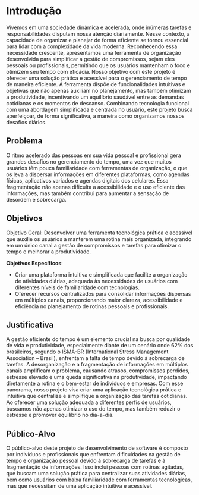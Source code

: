 # Introdução

Vivemos em uma sociedade dinâmica e acelerada, onde inúmeras tarefas e responsabilidades disputam nossa atenção diariamente. Nesse contexto, a capacidade de organizar e planejar de forma eficiente se tornou essencial para lidar com a complexidade da vida moderna. Reconhecendo essa necessidade crescente, apresentamos uma ferramenta de organização desenvolvida para simplificar a gestão de compromissos, sejam eles pessoais ou profissionais, permitindo que os usuários mantenham o foco e otimizem seu tempo com eficácia.
Nosso objetivo com este projeto é oferecer uma solução prática e acessível para o gerenciamento de tempo de maneira eficiente. A ferramenta dispõe de funcionalidades intuitivas e objetivas que não apenas auxiliam no planejamento, mas também otimizam a produtividade, incentivando um equilíbrio saudável entre as demandas cotidianas e os momentos de descanso. Combinando tecnologia funcional com uma abordagem simplificada e centrada no usuário, este projeto busca aperfeiçoar, de forma significativa, a maneira como organizamos nossos desafios diários.

## Problema

O ritmo acelerado das pessoas em sua vida pessoal e profissional gera grandes desafios no gerenciamento do tempo, uma vez que muitos usuários têm pouca familiaridade com ferramentas de organização, o que os leva a dispersar informações em diferentes plataformas, como agendas físicas, aplicativos variados e agendas digitais dos celulares. Essa fragmentação não apenas dificulta a acessibilidade e o uso eficiente das informações, mas também contribui para aumentar a sensação de desordem e sobrecarga.


## Objetivos

Objetivo Geral:
Desenvolver uma ferramenta tecnológica prática e acessível que auxilie os usuários a manterem uma rotina mais organizada, integrando em um único canal a gestão de compromissos e tarefas para otimizar o tempo e melhorar a produtividade.

 
  **Objetivos Específicos**:
 - Criar uma plataforma intuitiva e simplificada que facilite a organização de atividades diárias, adequada às necessidades de usuários com diferentes níveis de familiaridade com tecnologias.
 - Oferecer recursos centralizados para consolidar informações dispersas em múltiplos canais, proporcionando maior clareza, acessibilidade e eficiência no planejamento de rotinas pessoais e profissionais.

## Justificativa

A gestão eficiente do tempo é um elemento crucial na busca por qualidade de vida e produtividade, especialmente diante de um cenário onde 62% dos brasileiros, segundo o ISMA-BR (International Stress Management Association – Brasil), enfrentam a falta de tempo devido à sobrecarga de tarefas. A desorganização e a fragmentação de informações em múltiplos canais amplificam o problema, causando atrasos, compromissos perdidos, estresse elevado e uma queda significativa na produtividade, impactando diretamente a rotina e o bem-estar de indivíduos e empresas.
Com esse panorama, nosso projeto visa criar uma aplicação tecnológica prática e intuitiva que centralize e simplifique a organização das tarefas cotidianas. Ao oferecer uma solução adequada a diferentes perfis de usuários, buscamos não apenas otimizar o uso do tempo, mas também reduzir o estresse e promover equilíbrio no dia-a-dia.

## Público-Alvo
O público-alvo deste projeto de desenvolvimento de software é composto por indivíduos e profissionais que enfrentam dificuldades na gestão de tempo e organização pessoal devido à sobrecarga de tarefas e à fragmentação de informações. Isso inclui pessoas com rotinas agitadas, que buscam uma solução prática para centralizar suas atividades diárias, bem como usuários com baixa familiaridade com ferramentas tecnológicas, mas que necessitam de uma aplicação intuitiva e acessível.
